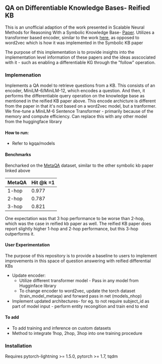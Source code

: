 ## QA on Differentiable Knowledge Bases- Reified KB
This is an unofficial adaption of the work presented in Scalable Neural Methods for Reasoning With a Symbolic Knowledge Base- [Paper](https://arxiv.org/abs/2002.06115). Utilizes a transformer based encoder, similar to the work [here](https://arxiv.org/abs/2109.05808v1), as opposed to word2vec which is how it was implemented in the Symbolic KB paper

The purpose of this implementation is to provide insights into the implementation level information of these papers and the ideas asscociated with it - such as enabling a differentiable KG through the "follow" operation. 


### Implemenation
Implements a QA model to retrieve questions from a KB. This consists of an encoder, MiniLM-6/MiniLM-12, which encodes a question. And then, it performs the differentiable query operation on the knowledge base as mentioned in the reified KB paper above. This encode archicture is different from the paper in that it's not based on a word2vec model, but a tranformer. We fine-tune a MiniLM-6 Sentence Transformer - primarily because of the memory and compute efficiency. Can replace this with any other model from the huggingface library 


#### How to run: 
* Refer to kgqa/models 

#### Benchmarks
Bencharked on the [MetaQA](https://github.com/yuyuz/MetaQA) dataset, similar to the other symbolic kb paper linked above

| MetaQA      | Hit @k =1  |
| ----------- | ----------- |
| 1-hop       | 0.977       |
| 2-hop       | 0.787       |
| 3-hop       | 0.821       |

One expectation was that 3 hop performance to be worse than 2-hop, which was the case in reified kb paper as well. The reified KB paper does report slightly higher 1-hop and 2-hop performance, but this 3-hop outperforms it. 

#### User Experimentation

The purpose of this repository is to provide a baseline to users to implement improvements in this space of question answering with reified differential KBs

* Update encoder:
    * Utilize different transformer model - Pass in any model from Hugginface library 
    * To change encoder to word2vec, update the torch dataset (train_model_metaqa) and forward pass in net (models_nhop)
* Implement updated architectures- for eg. to not require subject_id as part of model input - perform entity recongition and train end to end


#### To add
* To add training and inference on custom datasets
* Method to integrate 1hop, 2hop, 3hop into one training procedure


### Installation 
Requires pytorch-lightning >= 1.5.0, pytorch >= 1.7, tqdm